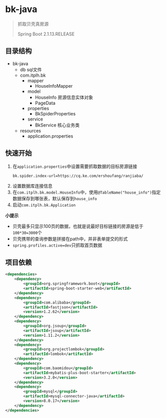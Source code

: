 # bk-java

> 抓取贝壳真房源
>
> Spring Boot 2.1.13.RELEASE

## 目录结构

- bk-java
    - db sql文件
    - com.itplh.bk
        - mapper
            - HouseInfoMapper 
        - model
            - HouseInfo 房源信息实体对象
            - PageData
        - properties
            - BkSpiderProperties
        - service
            - BkService 核心业务类
    - resources
        - application.properties

## 快速开始

1. 在`application.properties`中设置需要抓取数据的目标房源链接 
    ```properties
    bk.spider.index-url=https://cq.ke.com/ershoufang/ranjiaba/
    ```
2. 设置数据库连接信息
3. 在`com.itplh.bk.model.HouseInfo`中，使用`@TableName("house_info")`指定数据保存到哪张表，默认保存到`house_info`
4. 启动`com.itplh.bk.Application`

**小提示**
- 贝壳最多只显示100页的数据，也就是说最好目标链接的房源是低于`100*30=3000`个
- 贝壳携带的查询参数是拼接在path中，并非表单提交的形式
- `spring.profiles.active=dev`只抓取首页数据

## 项目依赖

```xml
<dependencies>
    <dependency>
        <groupId>org.springframework.boot</groupId>
        <artifactId>spring-boot-starter-web</artifactId>
    </dependency>
    <dependency>
        <groupId>com.alibaba</groupId>
        <artifactId>fastjson</artifactId>
        <version>1.2.62</version>
    </dependency>
    <dependency>
        <groupId>org.jsoup</groupId>
        <artifactId>jsoup</artifactId>
        <version>1.11.2</version>
    </dependency>
    <dependency>
        <groupId>org.projectlombok</groupId>
        <artifactId>lombok</artifactId>
    </dependency>
    <dependency>
        <groupId>com.baomidou</groupId>
        <artifactId>mybatis-plus-boot-starter</artifactId>
        <version>3.2.0</version>
    </dependency>
    <dependency>
        <groupId>mysql</groupId>
        <artifactId>mysql-connector-java</artifactId>
        <version>8.0.17</version>
    </dependency>
</dependencies>
```

